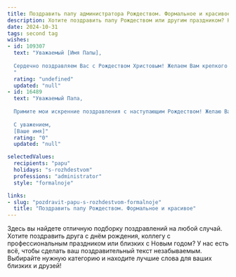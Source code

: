 ```yaml
---
title: Поздравить папу администратора Рождеством. Формальное и красивое
description: Хотите поздравить папу Рождеством или другим праздником? Наш ИИ создаст незабываемое поздравление, а вы обязательно выделитесь среди других.  
date: 2024-10-31
tags: second tag
wishes:
- id: 109307
  text: "Уважаемый [Имя Папы],
  
  Сердечно поздравляем Вас с Рождеством Христовым! Желаем Вам крепкого здоровья, душевного тепла, благополучия и успехов в Вашей нелёгкой, но важной работе администратора. Пусть этот светлый праздник наполнит Ваш дом радостью, миром и любовью.
  "
  rating: "undefined"
  updated: "null"
- id: 16489
  text: "Уважаемый Папа,
  
  Примите мои искренние поздравления с наступающим Рождеством! Желаю Вам мира, благополучия и счастья в этот светлый праздник. Пусть Ваша профессиональная деятельность, как Администратора, будет всегда успешной, а дом наполнится радостью и теплом.
  
  С уважением,
  [Ваше имя]"
  rating: "0"
  updated: "null"

selectedValues:
  recipients: "papu"
  holidays: "s-rozhdestvom"
  professions: "administrator"
  style: "formalnoje"

links:
- slug: "pozdravit-papu-s-rozhdestvom-formalnoje"
  title: "Поздравить папу Рождеством. Формальное и красивое"
---
```


Здесь вы найдете отличную подборку поздравлений на любой случай. 
Хотите поздравить друга с днём рождения, коллегу с профессиональным праздником или близких с Новым годом? У нас есть всё, чтобы сделать ваш поздравительный текст незабываемым. Выбирайте нужную категорию и находите лучшие слова для ваших близких и друзей!
